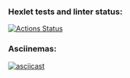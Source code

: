 ### Hexlet tests and linter status:
[![Actions Status](https://github.com/fdsaer/frontend-project-lvl2/workflows/hexlet-check/badge.svg)](https://github.com/fdsaer/frontend-project-lvl2/actions)
### Asciinemas:
[![asciicast](https://asciinema.org/a/434766.svg)](https://asciinema.org/a/434766)